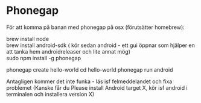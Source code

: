 Phonegap
========  
För att komma på banan med phonegap på osx (förutsätter homebrew):  
  
brew install node  
brew install android-sdk ( kör sedan android - ett gui öppnar som hjälper en att tanka hem androidreleaser och lite annat mög)  
sudo npm install -g phonegap  
  
phonegap create hello-world
cd hello-world
phonegap run android
  
Antagligen kommer det inte funka - läs isf felmeddelandet och fixa problemet (Kanske får du Please install Android target X, kör isf android i terminalen och installera version X)
